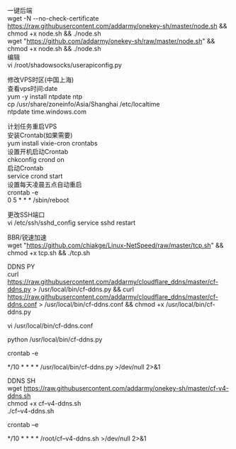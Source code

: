 
一键后端<br>
wget -N --no-check-certificate https://raw.githubusercontent.com/addarmy/onekey-sh/master/node.sh && chmod +x node.sh && ./node.sh<br>
wget "https://github.com/addarmy/onekey-sh/raw/master/node.sh" && chmod +x node.sh && ./node.sh<br>
编辑<br>
vi /root/shadowsocks/userapiconfig.py<br>

修改VPS时区(中国上海)<br>
查看vps时间:date<br>
yum -y install ntpdate ntp<br>
cp /usr/share/zoneinfo/Asia/Shanghai /etc/localtime<br>
ntpdate time.windows.com<br>

计划任务重启VPS<br>
安装Crontab(如果需要)<br>
yum install vixie-cron crontabs<br>
设置开机启动Crontab<br>
chkconfig crond on<br>
启动Crontab<br>
service crond start<br>
设置每天凌晨五点自动重启<br>
crontab -e<br>
0 5 * * * /sbin/reboot<br>

更改SSH端口<br>
vi /etc/ssh/sshd_config
service sshd restart

BBR/锐速加速<br>
wget "https://github.com/chiakge/Linux-NetSpeed/raw/master/tcp.sh" && chmod +x tcp.sh && ./tcp.sh<br>

DDNS PY<br>
curl https://raw.githubusercontent.com/addarmy/cloudflare_ddns/master/cf-ddns.py > /usr/local/bin/cf-ddns.py && curl https://raw.githubusercontent.com/addarmy/cloudflare_ddns/master/cf-ddns.conf > /usr/local/bin/cf-ddns.conf && chmod +x /usr/local/bin/cf-ddns.py

vi /usr/local/bin/cf-ddns.conf

python /usr/local/bin/cf-ddns.py

crontab -e

*/10 * * * * /usr/local/bin/cf-ddns.py >/dev/null 2>&1<br>

DDNS SH<br>
wget https://raw.githubusercontent.com/addarmy/onekey-sh/master/cf-v4-ddns.sh<br>
chmod +x cf–v4-ddns.sh<br>
./cf–v4-ddns.sh<br>

crontab –e

*/10 * * * * /root/cf–v4-ddns.sh >/dev/null 2>&1
